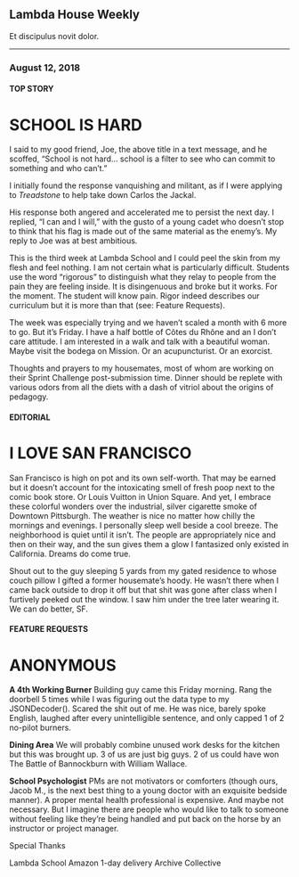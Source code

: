 
## Lambda House Weekly
Et discipulus novit dolor.

---

### August 12, 2018

#### TOP STORY

# SCHOOL IS HARD

I said to my good friend, Joe, the above title in a text message, and he scoffed, “School is not hard… school is a filter to see who can commit to something and who can’t.”

I initially found the response vanquishing and militant, as if I were applying to _Treadstone_ to help take down Carlos the Jackal.

His response both angered and accelerated me to persist the next day. I replied, “I can and I will,” with the gusto of a young cadet who doesn’t stop to think that his flag is made out of the same material as the enemy’s. My reply to Joe was at best ambitious.

This is the third week at Lambda School and I could peel the skin from my flesh and feel nothing. I am not certain what is particularly difficult. Students use the word “rigorous” to distinguish what they relay to people from the pain they are feeling inside. It is disingenuous and broke but it works. For the moment. The student will know pain. Rigor indeed describes our curriculum but it is more than that (see: Feature Requests).

The week was especially trying and we haven’t scaled a month with 6 more to go. But it’s Friday. I have a half bottle of Côtes du Rhône and an I don’t care attitude. I am interested in a walk and talk with a beautiful woman. Maybe visit the bodega on Mission. Or an acupuncturist. Or an exorcist.

Thoughts and prayers to my housemates, most of whom are working on their Sprint Challenge post-submission time. Dinner should be replete with various odors from all the diets with a dash of vitriol about the origins of pedagogy.     

#### EDITORIAL

# I LOVE SAN FRANCISCO

San Francisco is high on pot and its own self-worth. That may be earned but it doesn’t account for the intoxicating smell of fresh poop next to the comic book store. Or Louis Vuitton in Union Square. And yet, I embrace these colorful wonders over the industrial, silver cigarette smoke of Downtown Pittsburgh.
The weather is nice no matter how chilly the mornings and evenings. I personally sleep well beside a cool breeze. The neighborhood is quiet until it isn’t. The people are appropriately nice and then on their way, and the sun gives them a glow I fantasized only existed in California. Dreams do come true.

Shout out to the guy sleeping 5 yards from my gated residence to whose couch pillow I gifted a former housemate’s hoody. He wasn’t there when I came back outside to drop it off but that shit was gone after class when I furtively peeked out the window. I saw him under the tree later wearing it. We can do better, SF.   

#### FEATURE REQUESTS

# ANONYMOUS

**A 4th Working Burner** Building guy came this Friday morning. Rang the doorbell 5 times while I was figuring out the data type to my JSONDecoder(). Scared the shit out of me. He was nice, barely spoke English, laughed after every unintelligible sentence, and only capped 1 of 2 no-pilot burners.

**Dining Area** We will probably combine unused work desks for the kitchen but this was brought up. 3 of us are just big guys. 2 of us could have won The Battle of Bannockburn with William Wallace.

**School Psychologist** PMs are not motivators or comforters (though ours, Jacob M., is the next best thing to a young doctor with an exquisite bedside manner). A proper mental health professional is expensive. And maybe not necessary. But I imagine there are people who would like to talk to someone without feeling like they’re being handled and put back on the horse by an instructor or project manager.



Special Thanks

Lambda School
Amazon 1-day delivery
Archive Collective
